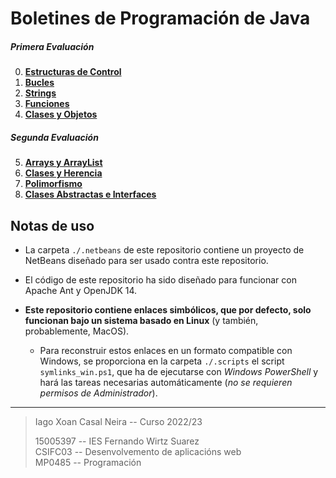 # Boletines de Programación de Java

##### Primera Evaluación

0. [**Estructuras de Control**](./0_BoletinEstructurasDeControl/README.md)
1. [**Bucles**](./1_BoletinBucles/README.md)
2. [**Strings**](./2_BoletinStrings/README.md)
3. [**Funciones**](./3_BoletinFunciones/README.md)
4. [**Clases y Objetos**](./4_BoletinClasesObjetos/README.md)

##### Segunda Evaluación

5. [**Arrays y ArrayList**](./5_BoletinArraysArrayList/README.md)
6. [**Clases y Herencia**](./6_BoletinClasesHerencia/README.md)
7. [**Polimorfismo**](./7_BoletinPolimorfismo/README.md)
8. [**Clases Abstractas e Interfaces**](./8_BoletinClasesAbstractasInterfaces/README.md)

## Notas de uso
- La carpeta `./.netbeans` de este repositorio contiene un proyecto de NetBeans diseñado para ser usado contra este repositorio.

- El código de este repositorio ha sido diseñado para funcionar con Apache Ant y OpenJDK 14.

- **Este repositorio contiene enlaces simbólicos, que por defecto, solo funcionan bajo un sistema basado en Linux** (y también, probablemente, MacOS).

	- Para reconstruir estos enlaces en un formato compatible con Windows, se proporciona en la carpeta `./.scripts` el script `symlinks_win.ps1`, que ha de ejecutarse con *Windows PowerShell* y hará las tareas necesarias automáticamente (*no se requieren permisos de Administrador*).


---
> Iago Xoan Casal Neira -- Curso 2022/23
> 
> 15005397 -- IES Fernando Wirtz Suarez\
> CSIFC03 -- Desenvolvemento de aplicacións web\
> MP0485 -- Programación
